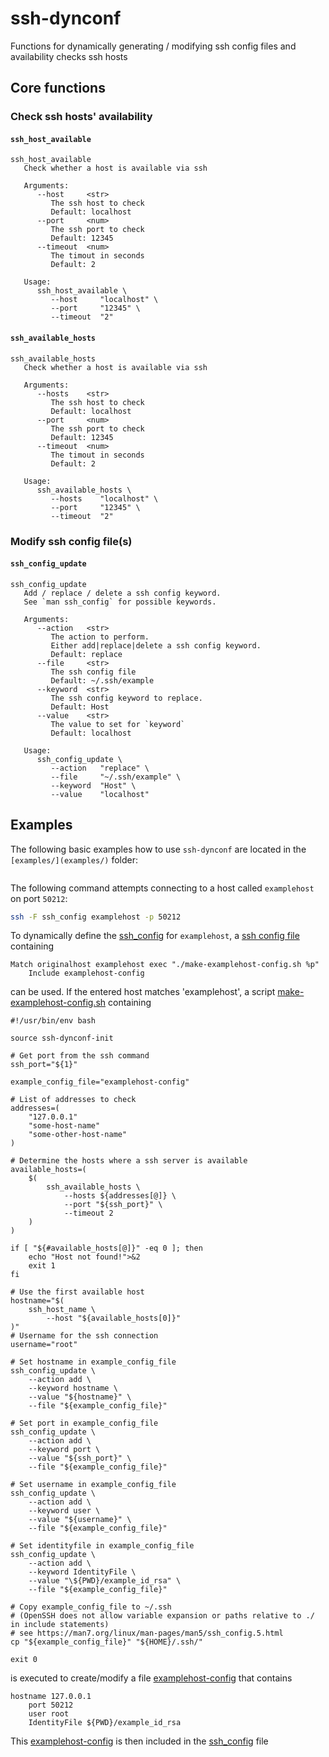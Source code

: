 # ssh-dynconf



Functions for dynamically generating / modifying ssh config files and availability checks ssh hosts

## Core functions

### Check ssh hosts' availability

#### `ssh_host_available`

<pre class="r-output"><code>ssh_host_available   
   Check whether a host is available via ssh

   Arguments:      
      --host     &lt;str&gt; 
         The ssh host to check
         Default: localhost
      --port     &lt;num&gt; 
         The ssh port to check
         Default: 12345
      --timeout  &lt;num&gt; 
         The timout in seconds
         Default: 2

   Usage:      
      ssh_host_available \
         --host     "localhost" \
         --port     "12345" \
         --timeout  "2"
</code></pre>

#### `ssh_available_hosts`

<pre class="r-output"><code>ssh_available_hosts   
   Check whether a host is available via ssh

   Arguments:      
      --hosts    &lt;str&gt; 
         The ssh host to check
         Default: localhost
      --port     &lt;num&gt; 
         The ssh port to check
         Default: 12345
      --timeout  &lt;num&gt; 
         The timout in seconds
         Default: 2

   Usage:      
      ssh_available_hosts \
         --hosts    "localhost" \
         --port     "12345" \
         --timeout  "2"
</code></pre>

### Modify ssh config file(s)

#### `ssh_config_update`

<pre class="r-output"><code>ssh_config_update   
   Add / replace / delete a ssh config keyword.
   See `man ssh_config` for possible keywords.

   Arguments:      
      --action   &lt;str&gt; 
         The action to perform.
         Either add|replace|delete a ssh config keyword.
         Default: replace
      --file     &lt;str&gt; 
         The ssh config file
         Default: ~/.ssh/example
      --keyword  &lt;str&gt; 
         The ssh config keyword to replace.
         Default: Host
      --value    &lt;str&gt; 
         The value to set for `keyword`
         Default: localhost

   Usage:      
      ssh_config_update \
         --action   "replace" \
         --file     "~/.ssh/example" \
         --keyword  "Host" \
         --value    "localhost"
</code></pre>

## Examples 

The following basic examples how to use `ssh-dynconf` are located in the `[examples/](examples/)` folder:



```data## 1
```

The following command attempts connecting to a host called `examplehost`
on port `50212`:


```bash
ssh -F ssh_config examplehost -p 50212 
```

To dynamically define the 
[ssh_config](https://man7.org/linux/man-pages/man5/ssh_config.5.html)
for `examplehost`, a [ssh config file](examples/ssh_config) containing

```data
Match originalhost examplehost exec "./make-examplehost-config.sh %p"
	Include examplehost-config

```

can be used.
If the entered host matches 'examplehost',
a script [make-examplehost-config.sh](examples/make-examplehost-config.sh) containing

```data
#!/usr/bin/env bash

source ssh-dynconf-init

# Get port from the ssh command
ssh_port="${1}"

example_config_file="examplehost-config"

# List of addresses to check
addresses=(
    "127.0.0.1"
    "some-host-name"
    "some-other-host-name"
)

# Determine the hosts where a ssh server is available
available_hosts=(
    $(
        ssh_available_hosts \
            --hosts ${addresses[@]} \
            --port "${ssh_port}" \
            --timeout 2
    )
)

if [ "${#available_hosts[@]}" -eq 0 ]; then
    echo "Host not found!">&2
    exit 1
fi

# Use the first available host
hostname="$(
    ssh_host_name \
        --host "${available_hosts[0]}"
)"
# Username for the ssh connection
username="root"

# Set hostname in example_config_file
ssh_config_update \
    --action add \
    --keyword hostname \
    --value "${hostname}" \
    --file "${example_config_file}"

# Set port in example_config_file
ssh_config_update \
    --action add \
    --keyword port \
    --value "${ssh_port}" \
    --file "${example_config_file}"

# Set username in example_config_file
ssh_config_update \
    --action add \
    --keyword user \
    --value "${username}" \
    --file "${example_config_file}"

# Set identityfile in example_config_file
ssh_config_update \
    --action add \
    --keyword IdentityFile \
    --value "\${PWD}/example_id_rsa" \
    --file "${example_config_file}"

# Copy example_config_file to ~/.ssh
# (OpenSSH does not allow variable expansion or paths relative to ./ in include statements)
# see https://man7.org/linux/man-pages/man5/ssh_config.5.html
cp "${example_config_file}" "${HOME}/.ssh/"

exit 0

```

is executed to create/modify a file [examplehost-config](examples/examplehost-config)
that contains

```data
hostname 127.0.0.1
	port 50212
	user root
	IdentityFile ${PWD}/example_id_rsa

```

This [examplehost-config](examples/examplehost-config) is then included in the 
[ssh_config](https://man7.org/linux/man-pages/man5/ssh_config.5.html) file
